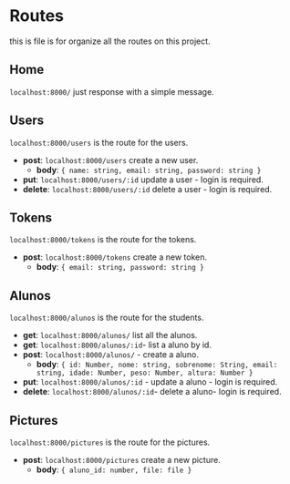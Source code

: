 # Routes

this is file is for organize all the routes on this project.

## Home

`localhost:8000/` just response with a simple message.

## Users

`localhost:8000/users` is the route for the users.

- **post**: `localhost:8000/users` create a new user.
  - **body**: `{ name: string, email: string, password: string }`
- **put**: `localhost:8000/users/:id` update a user - login is required.
- **delete**: `localhost:8000/users/:id` delete a user - login is required.

## Tokens

`localhost:8000/tokens` is the route for the tokens.

- **post**: `localhost:8000/tokens` create a new token.
  - **body**: `{ email: string, password: string }`

## Alunos

`localhost:8000/alunos` is the route for the students.

- **get**: `localhost:8000/alunos/` list all the alunos.
- **get**: `localhost:8000/alunos/:id`- list a aluno by id.
- **post**: `localhost:8000/alunos/` - create a aluno.
  - **body**: `{ id: Number, nome: string, sobrenome: String, email: string, idade: Number, peso: Number, altura: Number }`
- **put**: `localhost:8000/alunos/:id` - update a aluno - login is required.
- **delete**: `localhost:8000/alunos/:id`- delete a aluno- login is required.

## Pictures

`localhost:8000/pictures` is the route for the pictures.

- **post**: `localhost:8000/pictures` create a new picture.
  - **body**: `{ aluno_id: number, file: file }`

